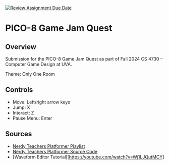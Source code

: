 [![Review Assignment Due Date](https://classroom.github.com/assets/deadline-readme-button-22041afd0340ce965d47ae6ef1cefeee28c7c493a6346c4f15d667ab976d596c.svg)](https://classroom.github.com/a/mWzzBE6-)

# PICO-8 Game Jam Quest

## Overview

Submission for the PICO-8 Game Jam Quest as part of Fall 2024 CS 4730 – Computer Game Design at UVA.

Theme: Only One Room

## Controls
- Move: Left/right arrow keys
- Jump: X
- Interact: Z
- Pause Menu: Enter

## Sources

- [Nerdy Teachers Platformer Playlist](https://youtube.com/playlist?list=PLyhkEEoUjSQtUiSOu-N4BIrHBFtLNjkyE)
- [Nerdy Teachers Platformer Source Code](https://nerdyteachers.com/Explain/Platformer/)
- [Waveform Editor Tutorial][https://youtube.com/watch?v=Wj1LJQutMCY]
